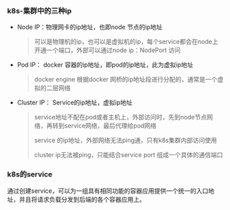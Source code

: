 

### k8s-集群中的三种ip

- Node IP：物理网卡的ip地址，也即node 节点的ip地址

  > 可以是物理机的ip，也可以是虚拟机的ip，每个service都会在node上开通一个端口，外部可以通过node ip：NodePort 访问

- Pod IP： docker 容器的ip地址，即pod的ip地址，此为虚拟ip地址

  > docker engine 根据docker 网桥的ip地址段进行分配的，通常是一个虚拟的二层网络

- Cluster IP： Service的ip地址，虚拟ip地址

  > service地址不配在pod或者主机上，外部访问时，先到node节点网络，再转到service网络，最后代理给pod网络
  >
  > service 的ip地址，外部网络无法ping通，只有k8s集群内部访问使用
  >
  > cluster ip无法被ping，只能结合service port 组成一个具体的通信端口





### k8s的service

通过创建service，可以为一组具有相同功能的容器应用提供一个统一的入口地址，并且将请求负载分发到后端的各个容器应用上。